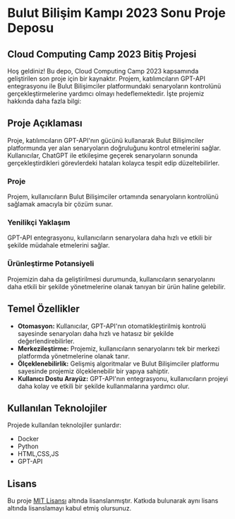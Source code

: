 # Bulut Bilişim Kampı 2023 Sonu Proje Deposu

## Cloud Computing Camp 2023 Bitiş Projesi

Hoş geldiniz! Bu depo, Cloud Computing Camp 2023 kapsamında geliştirilen son proje için bir kaynaktır. Projem, katılımcıların GPT-API entegrasyonu ile Bulut Bilişimciler platformundaki senaryoların kontrolünü gerçekleştirmelerine yardımcı olmayı hedeflemektedir. İşte projemiz hakkında daha fazla bilgi:

## Proje Açıklaması

Proje, katılımcıların GPT-API'nın gücünü kullanarak Bulut Bilişimciler platformunda yer alan senaryoların doğruluğunu kontrol etmelerini sağlar. Kullanıcılar, ChatGPT ile etkileşime geçerek senaryoların sonunda gerçekleştirdikleri görevlerdeki hataları kolayca tespit edip düzeltebilirler.


### Proje

Projem, kullanıcıların Bulut Bilişimciler ortamında senaryoların kontrolünü sağlamak amacıyla bir çözüm sunar.

### Yenilikçi Yaklaşım

GPT-API entegrasyonu, kullanıcıların senaryolara daha hızlı ve etkili bir şekilde müdahale etmelerini sağlar.

### Ürünleştirme Potansiyeli

Projemizin daha da geliştirilmesi durumunda, kullanıcıların senaryolarını daha etkili bir şekilde yönetmelerine olanak tanıyan bir ürün haline gelebilir.

## Temel Özellikler

- **Otomasyon:** Kullanıcılar, GPT-API'nın otomatikleştirilmiş kontrolü sayesinde senaryoları daha hızlı ve hatasız bir şekilde değerlendirebilirler.
- **Merkezileştirme:** Projemiz, kullanıcıların senaryolarını tek bir merkezi platformda yönetmelerine olanak tanır.
- **Ölçeklenebilirlik:** Gelişmiş algoritmalar ve Bulut Bilişimciler platformu sayesinde projemiz ölçeklenebilir bir yapıya sahiptir.
- **Kullanıcı Dostu Arayüz:** GPT-API'nın entegrasyonu, kullanıcıların projeyi daha kolay ve etkili bir şekilde kullanmalarına yardımcı olur.

## Kullanılan Teknolojiler

Projede kullanılan teknolojiler şunlardır:

- Docker
- Python
- HTML,CSS,JS
- GPT-API

## Lisans

Bu proje [MIT Lisansı](#) altında lisanslanmıştır. Katkıda bulunarak aynı lisans altında lisanslamayı kabul etmiş olursunuz.
